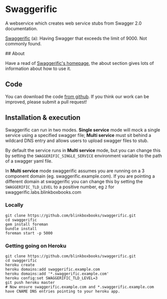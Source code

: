 # Swaggerific

A webservice which creates web service stubs from Swagger 2.0 documentation.

[Swaggerific](http://www.urbandictionary.com/define.php?term=Swaggerific&defid=5908632) (a): Having Swagger that exceeds the limit of 9000. Not commonly found.

## About

Have a read of [Swaggerific's homepage](public/index.html#about), the about section gives lots of information about how to use it.

## Code

You can download the code [from github](https://github.com/blinkboxbooks/swaggerific). If you think our work can be improved, please submit a pull request!

## Installation & execution

Swaggerific can run in two modes. **Single service** mode will mock a single service using a specified swagger file; **Multi service** must sit behind a wildcard DNS entry and allows users to upload swagger files to stub.

By default the service runs in **Multi service** mode, but you can change this by setting the `SWAGGERIFIC_SINGLE_SERVICE` environment variable to the path of a swagger yaml file.

In **Multi service** mode swaggerific assumes you are running on a 3 component domain (eg. swaggerific.example.com). If you are pointing a different domain at swaggerific you can change this by setting the `SWAGGERIFIC_TLD_LEVEL` to a positive number, eg `2` for swaggerific.labs.blinkboxbooks.com

### Locally

```
git clone https://github.com/blinkboxbooks/swaggerific.git
cd swaggerific
gem install foreman
bundle install
foreman start -p 5000
```

### Getting going on Heroku

```
git clone https://github.com/blinkboxbooks/swaggerific.git
cd swaggerific
heroku create
heroku domains:add swaggerific.example.com
heroku domains:add '*.swaggerific.example.com'
heroku config:set SWAGGERIFIC_TLD_LEVEL=3
git push heroku master
# Now ensure swaggerific.example.com and *.swaggerific.example.com have CNAME DNS entries pointing to your heroku app.
```
